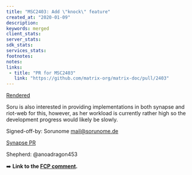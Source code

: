 ```yaml
---
title: "MSC2403: Add \"knock\" feature"
created_at: "2020-01-09"
description:
keywords: merged
client_stats:
server_stats:
sdk_stats:
services_stats:
footnotes:
notes:
links:
 - title: "PR for MSC2403"
   link: "https://github.com/matrix-org/matrix-doc/pull/2403"
---
```

[Rendered](https://github.com/Sorunome/matrix-doc/blob/soru/knock/proposals/2403-knock.md)

Soru is also interested in providing implementations in both synapse and riot-web for this, however, as her workload is currently rather high so the development progress would likely be slowly.

Signed-off-by: Sorunome <mail@sorunome.de>

[Synapse PR](https://github.com/matrix-org/synapse/pull/6739)

Shepherd: @anoadragon453

:arrow_right: **Link to the [FCP comment](https://github.com/matrix-org/matrix-doc/pull/2403#issuecomment-775361303).**
